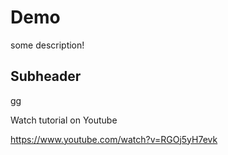 # Demo

some description!

## Subheader

gg

Watch tutorial on Youtube

https://www.youtube.com/watch?v=RGOj5yH7evk


